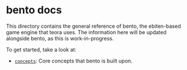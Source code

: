 # bento docs

This directory contains the general reference of bento, the ebiten-based game engine that teora uses.
The information here will be updated alongside bento, as this is work-in-progress.

To get started, take a look at:

- [`concepts`](concepts.md): Core concepts that bento is built upon.
